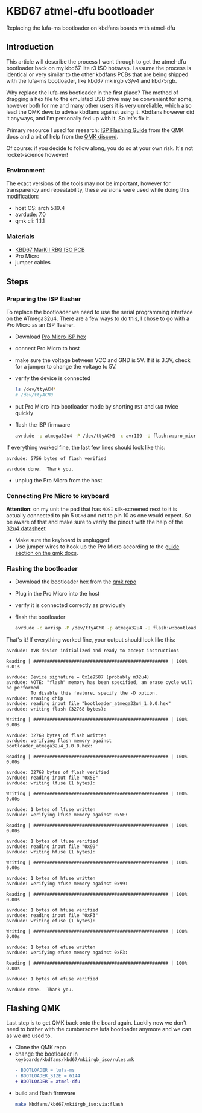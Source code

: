 # KBD67 atmel-dfu bootloader

Replacing the lufa-ms bootloader on kbdfans boards with atmel-dfu 

## Introduction

This article will describe the process I went through to get the atmel-dfu bootloader back on my kbd67 lite r3 ISO hotswap.
I assume the process is identical or very similar to the other kbdfans PCBs that are being shipped with the lufa-ms bootloader, like kbd67 mkiirgb v3/v4 and kbd75rgb.

Why replace the lufa-ms bootloader in the first place? The method of dragging a hex file to the emulated USB drive may be convenient for some, however both for me and many other users it is very unreliable, which also lead the QMK devs to advise kbdfans against using it. Kbdfans however did it anyways, and I'm personally fed up with it. So let's fix it.

Primary resource I used for research: [ISP Flashing Guide](https://docs.qmk.fm/#/isp_flashing_guide) from the QMK docs and a bit of help from the [QMK discord](https://discord.gg/Uq7gcHh).

Of course: if you decide to follow along, you do so at your own risk. It's not rocket-science however!

### Environment

The exact versions of the tools may not be important, however for transparency and repeatability, these versions were used while doing this modification:

- host OS: arch 5.19.4
- avrdude: 7.0
- qmk cli: 1.1.1

### Materials

- [KBD67 MarKII RBG ISO PCB](https://kbdfans.com/collections/pcb/products/kbd67-lite-rgb-iso-pcb)
- Pro Micro
- jumper cables

## Steps

### Preparing the ISP flasher

To replace the bootloader we need to use the serial programming interface on the ATmega32u4. There are a few ways to do this, I chose to go with a Pro Micro as an ISP flasher.

- Download [Pro Micro ISP hex](https://github.com/qmk/qmk_firmware/blob/master/util/pro_micro_ISP_B6_10.hex) 
- connect Pro Micro to host
- make sure the voltage between VCC and GND is 5V. If it is 3.3V, check for a jumper to change the voltage to 5V.
- verify the device is connected

  ```bash
  ls /dev/ttyACM*
  # /dev/ttyACM0
  ```
- put Pro Micro into bootloader mode by shorting `RST` and `GND` twice quickly
- flash the ISP firmware

  ```bash 
  avrdude -p atmega32u4 -P /dev/ttyACM0 -c avr109 -U flash:w:pro_micro_ISP_B6_10.hex
  ```

If everything worked fine, the last few lines should look like this:

```
avrdude: 5756 bytes of flash verified

avrdude done.  Thank you.
```
- unplug the Pro Micro from the host

### Connecting Pro Micro to keyboard


**Attention**: on my unit the pad that has `MOSI` silk-screened next to it is actually connected to pin 5 `UGnd` and not to pin 10 as one would expect. So be aware of that and make sure to verify the pinout with the help of the [32u4 datasheet](https://ww1.microchip.com/downloads/en/DeviceDoc/Atmel-7766-8-bit-AVR-ATmega16U4-32U4_Datasheet.pdf)

- Make sure the keyboard is unplugged!
- Use jumper wires to hook up the Pro Micro according to the [guide section on the qmk docs](https://docs.qmk.fm/#/isp_flashing_guide?id=pro-micro-as-isp).


### Flashing the bootloader

- Download the bootloader hex from the [qmk repo](https://github.com/qmk/qmk_firmware/blob/master/util/bootloader_atmega32u4_1.0.0.hex)
- Plug in the Pro Micro into the host
- verify it is connected correctly as previously
- flash the bootloader

  ```bash
  avrdude -c avrisp -P /dev/ttyACM0 -p atmega32u4 -U flash:w:bootloader_atmega32u4_1.0.0.hex:i -U lfuse:w:0x5E:m -U hfuse:w:0x99:m -U efuse:w:0xF3:m
  ```

That's it! If everything worked fine, your output should look like this:

```
avrdude: AVR device initialized and ready to accept instructions

Reading | ################################################## | 100% 0.01s

avrdude: Device signature = 0x1e9587 (probably m32u4)
avrdude: NOTE: "flash" memory has been specified, an erase cycle will be performed
         To disable this feature, specify the -D option.
avrdude: erasing chip
avrdude: reading input file "bootloader_atmega32u4_1.0.0.hex"
avrdude: writing flash (32768 bytes):

Writing | ################################################## | 100% 0.00s

avrdude: 32768 bytes of flash written
avrdude: verifying flash memory against bootloader_atmega32u4_1.0.0.hex:

Reading | ################################################## | 100% 0.00s

avrdude: 32768 bytes of flash verified
avrdude: reading input file "0x5E"
avrdude: writing lfuse (1 bytes):

Writing | ################################################## | 100% 0.00s

avrdude: 1 bytes of lfuse written
avrdude: verifying lfuse memory against 0x5E:

Reading | ################################################## | 100% 0.00s

avrdude: 1 bytes of lfuse verified
avrdude: reading input file "0x99"
avrdude: writing hfuse (1 bytes):

Writing | ################################################## | 100% 0.00s

avrdude: 1 bytes of hfuse written
avrdude: verifying hfuse memory against 0x99:

Reading | ################################################## | 100% 0.00s

avrdude: 1 bytes of hfuse verified
avrdude: reading input file "0xF3"
avrdude: writing efuse (1 bytes):

Writing | ################################################## | 100% 0.00s

avrdude: 1 bytes of efuse written
avrdude: verifying efuse memory against 0xF3:

Reading | ################################################## | 100% 0.00s

avrdude: 1 bytes of efuse verified

avrdude done.  Thank you.
```

## Flashing QMK

Last step is to get QMK back onto the board again. Luckily now we don't need to bother with the cumbersome lufa bootloader anymore and we can as we are used to.

- Clone the QMK repo
- change the bootloader in `keyboards/kbdfans/kbd67/mkiirgb_iso/rules.mk`
  ```diff
  - BOOTLOADER = lufa-ms
  - BOOTLOADER_SIZE = 6144
  + BOOTLOADER = atmel-dfu
  ```
- build and flash firmware
  ```bash
  make kbdfans/kbd67/mkiirgb_iso:via:flash
  ```
